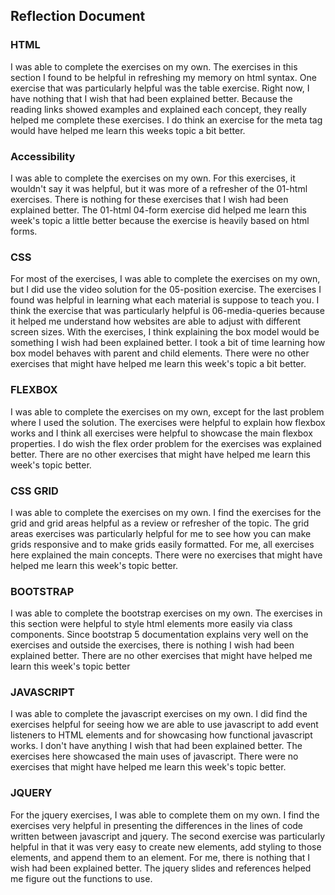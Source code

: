 ## Reflection Document

### HTML

I was able to complete the exercises on my own. The
exercises in this section I found to be helpful in
refreshing my memory on html syntax. One exercise
that was particularly helpful was the table exercise.
Right now, I have nothing that I wish that had been
explained better. Because the reading links showed
examples and explained each concept, they really helped
me complete these exercises. I do think an exercise for
the meta tag would have helped me learn this weeks topic
a bit better.

### Accessibility

I was able to complete the exercises on my own. For this
exercises, it wouldn't say it was helpful, but it was
more of a refresher of the 01-html exercises. There is
nothing for these exercises that I wish had been explained
better. The 01-html 04-form exercise did helped me learn this
week's topic a little better because the exercise is
heavily based on html forms.

### CSS

For most of the exercises, I was able to complete the
exercises on my own, but I did use the video solution
for the 05-position exercise. The exercises I found
was helpful in learning what each material is suppose
to teach you. I think the exercise that was particularly
helpful is 06-media-queries because it helped me understand
how websites are able to adjust with different screen sizes.
With the exercises, I think explaining the box model would
be something I wish had been explained better. I took a bit
of time learning how box model behaves with parent and child
elements. There were no other exercises that might have helped
me learn this week's topic a bit better.

### FLEXBOX

I was able to complete the exercises on my own, except for
the last problem where I used the solution. The exercises were helpful to explain how
flexbox works and I think all exercises were helpful to showcase
the main flexbox properties. I do wish the flex order problem for the
exercises was explained better. There are no other exercises that might
have helped me learn this week's topic better.

### CSS GRID

I was able to complete the exercises on my own. I find the exercises for
the grid and grid areas helpful as a review or refresher of the topic. The
grid areas exercises was particularly helpful for me to see how you can
make grids responsive and to make grids easily formatted. For me, all
exercises here explained the main concepts. There were no exercises that
might have helped me learn this week's topic better.

### BOOTSTRAP

I was able to complete the bootstrap exercises on my own. The exercises in
this section were helpful to style html elements more easily via class
components. Since bootstrap 5 documentation explains very well on the
exercises and outside the exercises, there is nothing I wish had been
explained better. There are no other exercises that might have helped
me learn this week's topic better

### JAVASCRIPT

I was able to complete the javascript exercises on my own. I did find the
exercises helpful for seeing how we are able to use javascript to add
event listeners to HTML elements and for showcasing how functional javascript
works. I don't have anything I wish that had been explained better. The exercises
here showcased the main uses of javascript. There were no exercises that might
have helped me learn this week's topic better.

### JQUERY

For the jquery exercises, I was able to complete them on my own. I find the
exercises very helpful in presenting the differences in the lines of code
written between javascript and jquery. The second exercise was particularly
helpful in that it was very easy to create new elements, add styling to those
elements, and append them to an element. For me, there is nothing that I wish
had been explained better. The jquery slides and references helped me figure
out the functions to use.
